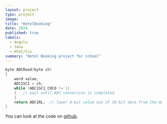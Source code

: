 ```yaml
---
layout: project
type: project
image: 
title: "HotelBooking"
date: 2024
published: true
labels:
  - Angula
  - Java
  - Html/Css
summary: "Hotel Booking project for school"
---
```


```cpp
byte ADCRead(byte ch)
{
    word value;
    ADC1SC1 = ch;
    while (ADC1SC1_COCO != 1)
    {   // wait until ADC conversion is completed   
    }
    return ADC1RL;  // lower 8-bit value out of 10-bit data from the ADC
}
```

You can look at the code on [github](https://github.com/deogratias99/Hotel-Booking).
